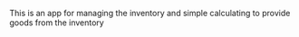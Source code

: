 This is an app for managing the inventory and simple calculating to provide goods from the inventory
